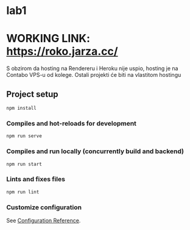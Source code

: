 # lab1

# WORKING LINK: https://roko.jarza.cc/
S obzirom da hosting na Rendereru i Heroku nije uspio, hosting je na Contabo VPS-u od kolege. Ostali projekti će biti na vlastitom hostingu


## Project setup
```
npm install
```

### Compiles and hot-reloads for development
```
npm run serve
```

### Compiles and run locally (concurrently build and backend)
```
npm run start
```

### Lints and fixes files
```
npm run lint
```

### Customize configuration
See [Configuration Reference](https://cli.vuejs.org/config/).
